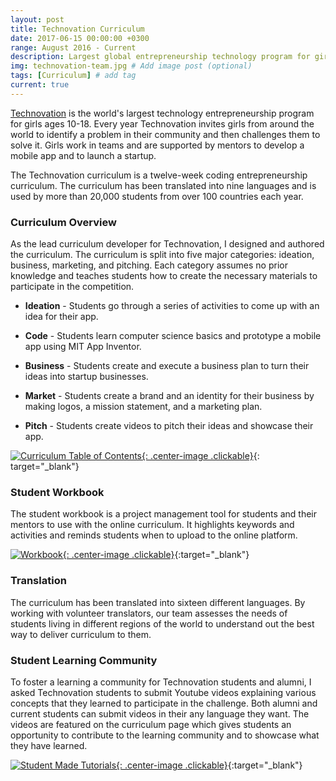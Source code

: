 ```yaml
---
layout: post
title: Technovation Curriculum
date: 2017-06-15 00:00:00 +0300
range: August 2016 - Current
description: Largest global entrepreneurship technology program for girls
img: technovation-team.jpg # Add image post (optional)
tags: [Curriculum] # add tag
current: true
---
```


[Technovation](http://technovationchallenge.org/) is the world's largest technology entrepreneurship program for girls ages 10-18. Every year Technovation invites girls from around the world to identify a problem in their community and then challenges them to solve it. Girls work in teams and are supported by mentors to develop a mobile app and to launch a startup.

The Technovation curriculum is a twelve-week coding entrepreneurship curriculum. The curriculum has been translated into nine languages and is used by more than 20,000 students from over 100 countries each year.

### Curriculum Overview

As the lead curriculum developer for Technovation, I designed and authored the curriculum. The curriculum is split into five major categories: ideation, business, marketing, and pitching. Each category assumes no prior knowledge and teaches students how to create the necessary materials to participate in the competition.

- **Ideation** - Students go through a series of activities to come up with an idea for their app.

- **Code** - Students learn computer science basics and prototype a mobile app using MIT App Inventor.

- **Business** - Students create and execute a business plan to turn their ideas into startup businesses.

- **Market** - Students create a brand and an identity for their business by making logos, a mission statement, and a marketing plan.

- **Pitch** - Students create videos to pitch their ideas and showcase their app.

[![Curriculum Table of Contents]({{site.baseurl}}/assets/img/technovation-overview-short.png){: .center-image .clickable}](http://technovationchallenge.org/curriculum-intro/){: target="\_blank"}

### Student Workbook

The student workbook is a project management tool for students and their mentors to use with the online curriculum. It highlights keywords and activities and reminds students when to upload to the online platform.

[![Workbook]({{site.baseurl}}/assets/img/technovation-workbook.jpg){: .center-image .clickable}](https://docs.google.com/document/d/1GZCx1WmMKrBncFOribsSR8gfStURr8rU5cRFE5Yilbk/edit){:target="\_blank"}

### Translation

The curriculum has been translated into sixteen different languages. By working with volunteer translators, our team assesses the needs of students living in different regions of the world to understand out the best way to deliver curriculum to them.

### Student Learning Community

To foster a learning a community for Technovation students and alumni, I asked Technovation students to submit Youtube videos explaining various concepts that they learned to participate in the challenge. Both alumni and current students can submit videos in their any language they want. The videos are featured on the curriculum page which gives students an opportunity to contribute to the learning community and to showcase what they have learned.

[![Student Made Tutorials]({{site.baseurl}}/assets/img/student-videos.png){: .center-image .clickable}](https://www.youtube.com/playlist?list=PLcFCpaYLqF2zsXSroI4drtbvZdC5kJ6-K){:target="\_blank"}
